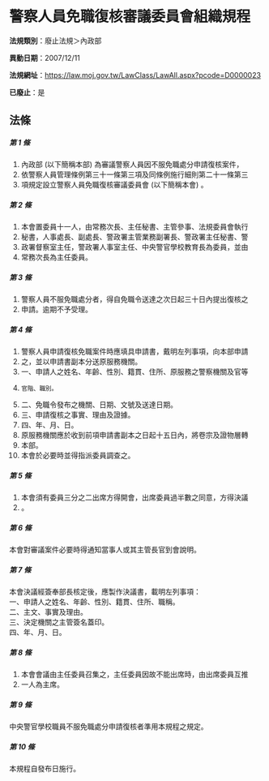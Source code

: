 # 警察人員免職復核審議委員會組織規程

**法規類別**：廢止法規＞內政部

**異動日期**：2007/12/11  

**法規網址**：https://law.moj.gov.tw/LawClass/LawAll.aspx?pcode=D0000023

**已廢止**：是



## 法條
##### 第 1 條
1. 內政部 (以下簡稱本部) 為審議警察人員因不服免職處分申請復核案件，
1. 依警察人員管理條例第三十一條第三項及同條例施行細則第二十一條第三
1. 項規定設立警察人員免職復核審議委員會 (以下簡稱本會) 。

##### 第 2 條
1. 本會置委員十一人，由常務次長、主任秘書、主管參事、法規委員會執行
1. 秘書，人事處長、副處長、警政署主管業務副署長、警政署主任秘書、警
1. 政署督察室主任，警政署人事室主任、中央警官學校教育長為委員，並由
1. 常務次長為主任委員。

##### 第 3 條
1. 警察人員不服免職處分者，得自免職令送達之次日起三十日內提出復核之
1. 申請。逾期不予受理。

##### 第 4 條
1. 警察人員申請復核免職案件時應填具申請書，戴明左列事項，向本部申請
1. 之，並以申請書副本分送原服務機關。
1. 一、申請人之姓名、年齡、性別、籍貫、住所、原服務之警察機關及官等
1.     官階、職別。
1. 二、免職令發布之機關、日期、文號及送達日期。
1. 三、申請復核之事實、理由及證據。
1. 四、年、月、日。
1. 原服務機關應於收到前項申請書副本之日起十五日內，將卷宗及證物層轉
1. 本部。
1. 本會於必要時並得指派委員調查之。

##### 第 5 條
1. 本會須有委員三分之二出席方得開會，出席委員過半數之同意，方得決議
1. 。

##### 第 6 條
本會對審議案件必要時得通知當事人或其主管長官到會說明。

##### 第 7 條
本會決議經簽奉部長核定後，應製作決議書，載明左列事項：  
一、申請人之姓名、年齡、性別、籍貫、住所、職稱。  
二、主文、事實及理由。  
三、決定機關之主管簽名蓋印。  
四、年、月、日。

##### 第 8 條
1. 本會會議由主任委員召集之，主任委員因故不能出席時，由出席委員互推
1. 一人為主席。

##### 第 9 條
中央警官學校職員不服免職處分申請復核者準用本規程之規定。

##### 第 10 條
本規程自發布日施行。


